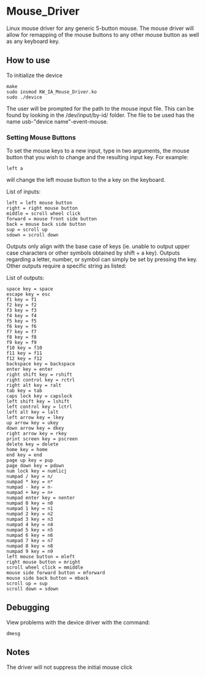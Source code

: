 # Mouse_Driver

Linux mouse driver for any generic 5-button mouse. The mouse driver will allow for remapping of the mouse buttons to any other mouse button as well as any keyboard key.

## How to use

To initialize the device
```
make
sudo insmod KW_IA_Mouse_Driver.ko
sudo ./device
```
The user will be prompted for the path to the mouse input file. This can be found by looking in the /dev/input/by-id/ folder. The file to be used has the name usb-"device name"-event-mouse.

### Setting Mouse Buttons

To set the mouse keys to a new input, type in two arguments, the mouse button that you wish to change and the resulting input key. For example:
```
left a
```
will change the left mouse button to the a key on the keyboard.

List of inputs:
```
left = left mouse button
right = right mouse button
middle = scroll wheel click
forward = mouse front side button
back = mouse back side button
sup = scroll up
sdown = scroll down
```

Outputs only align with the base case of keys (ie. unable to output upper case characters or other symbols obtained by shift + a key). Outputs regarding a letter, number, or symbol can simply be set by pressing the key. Other outputs require a specific string as listed:

List of outputs:
```
space key = space
escape key = esc
f1 key = f1
f2 key = f2
f3 key = f3
f4 key = f4
f5 key = f5
f6 key = f6
f7 key = f7
f8 key = f8
f9 key = f9
f10 key = f10
f11 key = f11
f12 key = f12
backspace key = backspace
enter key = enter
right shift key = rshift
right control key = rctrl
right alt key = ralt
tab key = tab
caps lock key = capslock
left shift key = lshift
left control key = lctrl
left alt key = lalt
left arrow key = lkey
up arrow key = ukey
down arrow key = dkey
right arrow key = rkey
print screen key = pscreen
delete key = delete
home key = home
end key = end
page up key = pup
page down key = pdown
num lock key = numlicj
numpad / key = n/
numpad * key = n*
numpad - key = n-
numpad + key = n+
numpad enter key = nenter
numpad 0 key = n0
numpad 1 key = n1
numpad 2 key = n2
numpad 3 key = n3
numpad 4 key = n4
numpad 5 key = n5
numpad 6 key = n6
numpad 7 key = n7
numpad 8 key = n8
numpad 9 key = n9
left mouse button = mleft
right mouse button = mright
scroll wheel click = mmiddle
mouse side forward button = mforward
mouse side back button = mback
scroll up = sup
scroll down = sdown
```

## Debugging

View problems with the device driver with the command:
```
dmesg
```

## Notes

The driver will not suppress the initial mouse click
